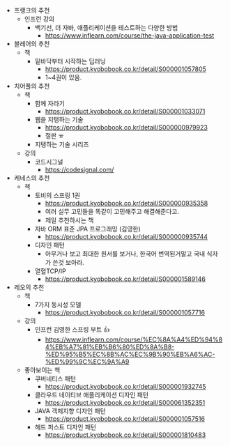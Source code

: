 - 프랭크의 추천
	- 인프런 강의
		- 백기선,  더 자바, 애플리케이션을 테스트하는 다양한 방법
			- https://www.inflearn.com/course/the-java-application-test
- 블레어의 추천
	- 책 
		- 밑바닥부터 시작하는 딥러닝
			- https://product.kyobobook.co.kr/detail/S000001057805
			- 1~4권이 있음.
- 치어풀의 추천
	- 책
		- 함께 자라기
			- https://product.kyobobook.co.kr/detail/S000001033071
		- 웹을 지탱하는 기술
			- https://product.kyobobook.co.kr/detail/S000000979923
			- 절판 ㅠ
		- 지탱하는 기술 시리즈
	- 강의
		- 코드시그널
			- https://codesignal.com/
- 케네스의 추천 
	- 책
		- 토비의 스프링 1권
			- https://product.kyobobook.co.kr/detail/S000000935358
			- 여러 실무 고민들을 똑같이 고민해주고 해결해준다고.
			- 제일 추천하시는 책
		- 자바 ORM 표준 JPA 프로그래밍 (김영한)
			- https://product.kyobobook.co.kr/detail/S000000935744
		- 디자인 패턴
			- 아무거나 보고 최대한 원서를 보거나, 한국어 번역된거말고 국내 식자가 쓴것 보아라.
		- 열혈TCP/IP
			- https://product.kyobobook.co.kr/detail/S000001589146
- 레오의 추천
	- 책
		- 7가지 동시성 모델
			- https://product.kyobobook.co.kr/detail/S000001057716
	- 강의
		- 인프런 김영한 스프링 부트 👍
			- https://www.inflearn.com/course/%EC%8A%A4%ED%94%84%EB%A7%81%EB%B6%80%ED%8A%B8-%ED%95%B5%EC%8B%AC%EC%9B%90%EB%A6%AC-%ED%99%9C%EC%9A%A9
	- 좋아보이는 책
		- 쿠버네티스 패턴
			- https://product.kyobobook.co.kr/detail/S000001932745
		- 클라우드 네이티브 애플리케이션 디자인 패턴
			- https://product.kyobobook.co.kr/detail/S000061352351
		- JAVA 객체지향 디자인 패턴
			- https://product.kyobobook.co.kr/detail/S000001057516
		- 헤드 퍼스트 디자인 패턴
			- https://product.kyobobook.co.kr/detail/S000001810483
